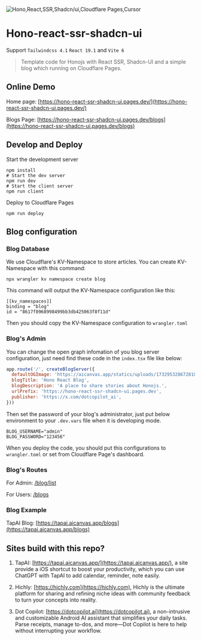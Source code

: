 ![Hono,React,SSR,Shadcn/ui,Cloudflare Pages,Cursor](https://cdn.dotcopilot.ai/images/admin-c25fca60-b075-4884-896b-f3ba5ac94744-1744827668519.webp)
# Hono-react-ssr-shadcn-ui

Support `Tailwindcss 4.1` `React 19.1` and `Vite 6`

> Template code for Honojs with React SSR, Shadcn-UI and a simple blog which running on Cloudflare Pages.

## Online Demo
Home page: [https://hono-react-ssr-shadcn-ui.pages.dev/](https://hono-react-ssr-shadcn-ui.pages.dev/)

Blogs Page: [https://hono-react-ssr-shadcn-ui.pages.dev/blogs](https://hono-react-ssr-shadcn-ui.pages.dev/blogs)

## Develop and Deploy

Start the development server
```shell
npm install
# Start the dev server
npm run dev
# Start the client server
npm run client
```

Deploy to Cloudflare Pages
```shell
npm run deploy
```

## Blog configuration

### Blog Database
We use Cloudflare's KV-Namespace to store articles.
You can create KV-Namespace with this command:
```shell
npx wrangler kv namespace create blog
```

This command will output the KV-Namespace configuration like this:
```text
[[kv_namespaces]]
binding = "blog"
id = "8617f8968998499bb3db425063f8f11d"
```

Then you should copy the KV-Namespace configuration to `wrangler.toml`

### Blog's Admin
You can change the open graph infomation of you blog server configuration, just need find these code in the `index.tsx` file like below:
```javascript
app.route('/', createBlogServer({
  defaultOGImage: 'https://aicanvas.app/statics/uploads/1732953286728187318_blog_banner.jpg',
  blogTitle: 'Hono React Blog',
  blogDescription: 'A place to share stories about Honojs.',
  urlPrefix: 'https://hono-react-ssr-shadcn-ui.pages.dev',
  publisher: 'https://x.com/dotcopilot_ai',
}))
```

Then set the password of your blog's administrator, just put below environment to your `.dev.vars` file when it is developing mode.
```shell
BLOG_USERNAME="admin"
BLOG_PASSWORD="123456"
```
When you deploy the code, you should put this configurations to `wrangler.toml` or set from Cloudflare Page's dashboard.

### Blog's Routes

For Admin: [/blog/list](https://hono-react-ssr-shadcn-ui.pages.dev/blog/list)

For Users: [/blogs](https://hono-react-ssr-shadcn-ui.pages.dev/blogs)

### Blog Example
TapAI Blog: [https://tapai.aicanvas.app/blogs](https://tapai.aicanvas.app/blogs)

## Sites build with this repo?

1. TapAI: [https://tapai.aicanvas.app/](https://tapai.aicanvas.app/), a site provide a iOS shortcut to boost your productivity, which you can use ChatGPT with TapAI to add calendar, reminder, note easily.

2. Hichly: [https://hichly.com](https://hichly.com), Hichly is the ultimate platform for sharing and refining niche ideas with community feedback to turn your concepts into reality.

3. Dot Copilot: [https://dotcopilot.ai](https://dotcopilot.ai), a non-intrusive and customizable Android AI assistant that simplifies your daily tasks. Parse receipts, manage to-dos, and more—Dot Copilot is here to help without interrupting your workflow.
